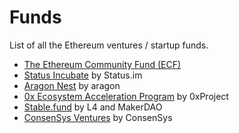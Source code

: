 # Funds

List of all the Ethereum ventures / startup funds.

* [The Ethereum Community Fund (ECF)](ecf.md)
* [Status Incubate](status-incubate.md) by Status.im
* [Aragon Nest](aragon-nest.md) by aragon
* [0x Ecosystem Acceleration Program](0xeap.md) by 0xProject
* [Stable.fund](stable-fund.md) by L4 and MakerDAO
* [ConsenSys Ventures](consensys-vc.md) by ConsenSys


